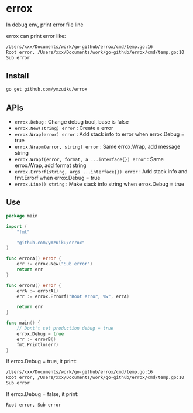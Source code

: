# errox

In debug env, print error file line

errox can print error like:

```bash
/Users/xxx/Documents/work/go-github/errox/cmd/temp.go:16
Root error, /Users/xxx/Documents/work/go-github/errox/cmd/temp.go:10
Sub error
```

## Install

```bash
go get github.com/ymzuiku/errox
```

## APIs

- `errox.Debug` : Change debug bool, base is false
- `errox.New(string) error` : Create a error
- `errox.Wrap(error) error` : Add stack info to error when errox.Debug = true
- `errox.Wrapm(error, string) error` : Same errox.Wrap, add message string
- `errox.Wrapf(error, format, a ...interface{}) error` : Same errox.Wrap, add format string
- `errox.Errorf(string, args ...interface{}) error` : Add stack info and fmt.Errorf when errox.Debug = true
- `errox.Line() string` : Make stack info string when errox.Debug = true

## Use

```go
package main

import (
	"fmt"

	"github.com/ymzuiku/errox"
)

func errorA() error {
	err := errox.New("Sub error")
	return err
}

func errorB() error {
	errA := errorA()
	err := errox.Errorf("Root error, %w", errA)

	return err
}

func main() {
	// Dont't set production debug = true
	errox.Debug = true
	err := errorB()
	fmt.Println(err)
}
```

If errox.Debug = true, it print:

```bash
/Users/xxx/Documents/work/go-github/errox/cmd/temp.go:16
Root error, /Users/xxx/Documents/work/go-github/errox/cmd/temp.go:10
Sub error
```

If errox.Debug = false, it print:

```bash
Root error, Sub error
```
